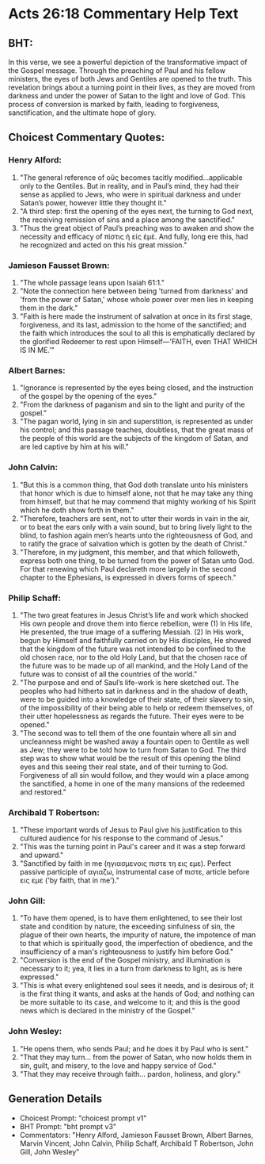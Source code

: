 # Acts 26:18 Commentary Help Text

## BHT:
In this verse, we see a powerful depiction of the transformative impact of the Gospel message. Through the preaching of Paul and his fellow ministers, the eyes of both Jews and Gentiles are opened to the truth. This revelation brings about a turning point in their lives, as they are moved from darkness and under the power of Satan to the light and love of God. This process of conversion is marked by faith, leading to forgiveness, sanctification, and the ultimate hope of glory.

## Choicest Commentary Quotes:
### Henry Alford:
1. "The general reference of οὕς becomes tacitly modified...applicable only to the Gentiles. But in reality, and in Paul’s mind, they had their sense as applied to Jews, who were in spiritual darkness and under Satan’s power, however little they thought it." 
2. "A third step: first the opening of the eyes next, the turning to God next, the receiving remission of sins and a place among the sanctified." 
3. "Thus the great object of Paul’s preaching was to awaken and show the necessity and efficacy of πίστις ἡ εἰς ἐμέ. And fully, long ere this, had he recognized and acted on this his great mission."

### Jamieson Fausset Brown:
1. "The whole passage leans upon Isaiah 61:1."
2. "Note the connection here between being 'turned from darkness' and 'from the power of Satan,' whose whole power over men lies in keeping them in the dark."
3. "Faith is here made the instrument of salvation at once in its first stage, forgiveness, and its last, admission to the home of the sanctified; and the faith which introduces the soul to all this is emphatically declared by the glorified Redeemer to rest upon Himself—'FAITH, even THAT WHICH IS IN ME.'"

### Albert Barnes:
1. "Ignorance is represented by the eyes being closed, and the instruction of the gospel by the opening of the eyes."
2. "From the darkness of paganism and sin to the light and purity of the gospel."
3. "The pagan world, lying in sin and superstition, is represented as under his control; and this passage teaches, doubtless, that the great mass of the people of this world are the subjects of the kingdom of Satan, and are led captive by him at his will."

### John Calvin:
1. "But this is a common thing, that God doth translate unto his ministers that honor which is due to himself alone, not that he may take any thing from himself, but that he may commend that mighty working of his Spirit which he doth show forth in them."
2. "Therefore, teachers are sent, not to utter their words in vain in the air, or to beat the ears only with a vain sound, but to bring lively light to the blind, to fashion again men’s hearts unto the righteousness of God, and to ratify the grace of salvation which is gotten by the death of Christ."
3. "Therefore, in my judgment, this member, and that which followeth, express both one thing, to be turned from the power of Satan unto God. For that renewing which Paul declareth more largely in the second chapter to the Ephesians, is expressed in divers forms of speech."

### Philip Schaff:
1. "The two great features in Jesus Christ’s life and work which shocked His own people and drove them into fierce rebellion, were (1) In His life, He presented, the true image of a suffering Messiah. (2) In His work, begun by Himself and faithfully carried on by His disciples, He showed that the kingdom of the future was not intended to be confined to the old chosen race, nor to the old Holy Land, but that the chosen race of the future was to be made up of all mankind, and the Holy Land of the future was to consist of all the countries of the world."
2. "The purpose and end of Saul’s life-work is here sketched out. The peoples who had hitherto sat in darkness and in the shadow of death, were to be guided into a knowledge of their state, of their slavery to sin, of the impossibility of their being able to help or redeem themselves, of their utter hopelessness as regards the future. Their eyes were to be opened."
3. "The second was to tell them of the one fountain where all sin and uncleanness might be washed away a fountain open to Gentile as well as Jew; they were to be told how to turn from Satan to God. The third step was to show what would be the result of this opening the blind eyes and this seeing their real state, and of their turning to God. Forgiveness of all sin would follow, and they would win a place among the sanctified, a home in one of the many mansions of the redeemed and restored."

### Archibald T Robertson:
1. "These important words of Jesus to Paul give his justification to this cultured audience for his response to the command of Jesus."
2. "This was the turning point in Paul's career and it was a step forward and upward."
3. "Sanctified by faith in me (ηγιασμενοις πιστε τη εις εμε). Perfect passive participle of αγιαζω, instrumental case of πιστε, article before εις εμε ('by faith, that in me')."

### John Gill:
1. "To have them opened, is to have them enlightened, to see their lost state and condition by nature, the exceeding sinfulness of sin, the plague of their own hearts, the impurity of nature, the impotence of man to that which is spiritually good, the imperfection of obedience, and the insufficiency of a man's righteousness to justify him before God."
2. "Conversion is the end of the Gospel ministry, and illumination is necessary to it; yea, it lies in a turn from darkness to light, as is here expressed."
3. "This is what every enlightened soul sees it needs, and is desirous of; it is the first thing it wants, and asks at the hands of God; and nothing can be more suitable to its case, and welcome to it; and this is the good news which is declared in the ministry of the Gospel."

### John Wesley:
1. "He opens them, who sends Paul; and he does it by Paul who is sent."
2. "That they may turn... from the power of Satan, who now holds them in sin, guilt, and misery, to the love and happy service of God."
3. "That they may receive through faith... pardon, holiness, and glory."


## Generation Details
- Choicest Prompt: "choicest prompt v1"
- BHT Prompt: "bht prompt v3"
- Commentators: "Henry Alford, Jamieson Fausset Brown, Albert Barnes, Marvin Vincent, John Calvin, Philip Schaff, Archibald T Robertson, John Gill, John Wesley"
